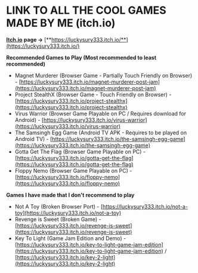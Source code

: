 # LINK TO ALL THE COOL GAMES MADE BY ME (itch.io)

[**Itch.io**](http://Itch.io) **page ->** [**https://luckysury333.itch.io/**](https://luckysury333.itch.io/)

**Recommended Games to Play (Most recommended to least recommended)**

* Magnet Murderer (Browser Game - Partially Touch Friendly on Browser) - [https://luckysury333.itch.io/magnet-murderer-post-jam](https://luckysury333.itch.io/magnet-murderer-post-jam)
* Project StealthX (Browser Game - Touch Friendly on Browser) - [https://luckysury333.itch.io/project-stealthx](https://luckysury333.itch.io/project-stealthx)
* Virus Warrior (Browser Game Playable on PC / Requires download for Android) - [https://luckysury333.itch.io/virus-warrior](https://luckysury333.itch.io/virus-warrior)
* The Samsingh Egg Game (Android TV APK - Requires to be played on Android TV) - [https://luckysury333.itch.io/the-samsingh-egg-game](https://luckysury333.itch.io/the-samsingh-egg-game)
* Gotta Get The Flag (Browser Game Playable on PC) - [https://luckysury333.itch.io/gotta-get-the-flag](https://luckysury333.itch.io/gotta-get-the-flag)
* Floppy Nemo (Browser Game Playable on PC) - [https://luckysury333.itch.io/floppy-nemo](https://luckysury333.itch.io/floppy-nemo)

**Games I have made that I don't recommend to play**

* Not A Toy (Broken Browser Port) - [https://luckysury333.itch.io/not-a-toy](https://luckysury333.itch.io/not-a-toy)
* Revenge is Sweet (Broken Game) - [https://luckysury333.itch.io/revenge-is-sweet](https://luckysury333.itch.io/revenge-is-sweet)
* Key To Light (Game Jam Edition and Demo) - [https://luckysury333.itch.io/key-to-light-game-jam-edition](https://luckysury333.itch.io/key-to-light-game-jam-edition) / [https://luckysury333.itch.io/key-2-light](https://luckysury333.itch.io/key-2-light)
